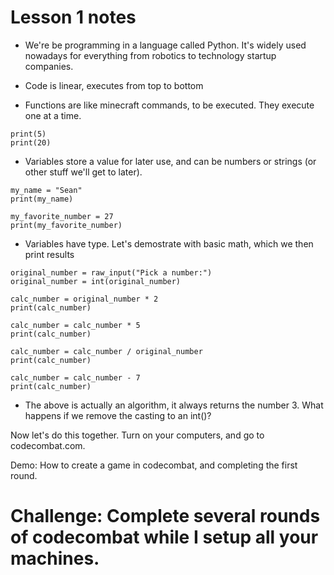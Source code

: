 # Lesson 1 notes

- We're be programming in a language called Python. It's widely used nowadays for everything from robotics to technology startup companies.
- Code is linear, executes from top to bottom

- Functions are like minecraft commands, to be executed. They execute one at a time.

```
print(5)
print(20)
```

- Variables store a value for later use, and can be numbers or strings (or other stuff we'll get to later). 

```
my_name = "Sean"
print(my_name)

my_favorite_number = 27
print(my_favorite_number)
```

- Variables have type. Let's demostrate with basic math, which we then print results

```
original_number = raw_input("Pick a number:")
original_number = int(original_number)

calc_number = original_number * 2
print(calc_number)

calc_number = calc_number * 5
print(calc_number)

calc_number = calc_number / original_number
print(calc_number)

calc_number = calc_number - 7
print(calc_number)
```

- The above is actually an algorithm, it always returns the number 3. What happens if we remove the casting to an int()?

Now let's do this together. Turn on your computers, and go to codecombat.com.

Demo: How to create a game in codecombat, and completing the first round.

# Challenge: Complete several rounds of codecombat while I setup all your machines.



